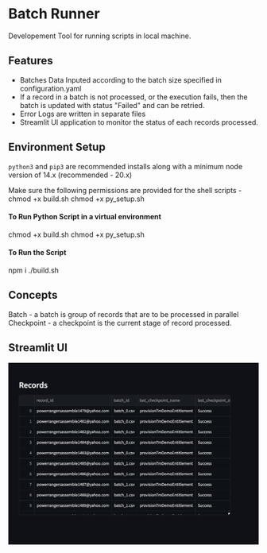 # Batch Runner

Developement Tool for running scripts in local machine.

## Features
* Batches Data Inputed according to the batch size specified in configuration.yaml
* If a record in a batch is not processed, or the execution fails, then the batch is updated with status "Failed" and can be retried.
* Error Logs are written in separate files
* Streamlit UI application to monitor the status of each records processed.

## Environment Setup
`python3` and `pip3` are recommended installs along with a minimum node version of 14.x (recommended - 20.x)

Make sure the following permissions are provided for the shell scripts -
chmod +x build.sh
chmod +x py_setup.sh

#### To Run Python Script in a virtual environment
chmod +x build.sh
chmod +x py_setup.sh

#### To Run the Script
npm i
./build.sh

## Concepts

Batch - a batch is group of records that are to be processed in parallel
Checkpoint - a checkpoint is the current stage of record processed.

## Streamlit UI
![image](./assets/sample-response.png)
